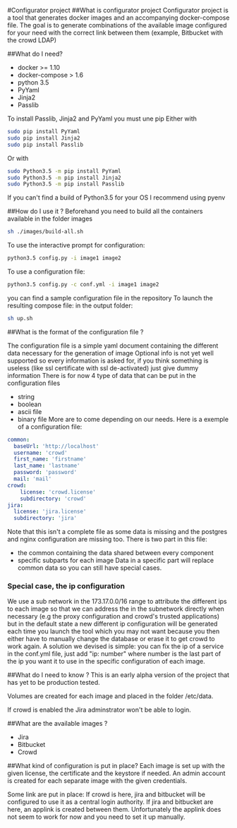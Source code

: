 #Configurator project
##What is configurator project
Configurator project is a tool that generates docker images and an accompanying docker-compose file.
The goal is to generate combinations of the available image configured for your need with the correct link
between them (example, Bitbucket with the crowd LDAP)


##What do I need?
* docker >= 1.10
* docker-compose > 1.6
* python 3.5
* PyYaml
* Jinja2
* Passlib

To install Passlib, Jinja2 and PyYaml you must une pip
Either with
```bash
sudo pip install PyYaml
sudo pip install Jinja2
sudo pip install Passlib
```
Or with
```bash
sudo Python3.5 -m pip install PyYaml
sudo Python3.5 -m pip install Jinja2
sudo Python3.5 -m pip install Passlib
```
If you can't find a build of Python3.5 for your OS I recommend using pyenv

##How do I use it ?
Beforehand you need to build all the containers available in the folder images
```bash
sh ./images/build-all.sh 
```
To use the interactive prompt for configuration:
```bash
python3.5 config.py -i image1 image2
```
To use a configuration file:
```bash
python3.5 config.py -c conf.yml -i image1 image2
```
you can find a sample configuration file in the repository
To launch the resulting compose file:
in the output folder:
```bash
sh up.sh
```

##What is the format of the configuration file ?

The configuration file is a simple yaml document containing the different data necessary for the generation of image
Optional info is not yet well supported so every information is asked for, if you think something is useless (like ssl certificate with ssl de-activated) just give dummy information
There is for now 4 type of data that can be put in the configuration files
 * string
 * boolean
 * ascii file
 * binary file
More are to come depending on our needs.
Here is a exemple of a configuration file:
```yaml
common:
  baseUrl: 'http://localhost'
  username: 'crowd'
  first_name: 'firstname'
  last_name: 'lastname'
  password: 'password'
  mail: 'mail'
crowd:
    license: 'crowd.license'
    subdirectory: 'crowd'
jira:
  license: 'jira.license'
  subdirectory: 'jira'

```
Note that this isn't a complete file as some data is missing and the postgres and nginx configuration are missing too.
There is two part in this file:
* the common containing the data shared between every component
* specific subparts for each image
Data in a specific part will replace common data so you can still have special cases.

### Special case, the ip configuration
We use a sub network in the 173.17.0.0/16 range to attribute the different ips to each image so that we can address the in the subnetwork directly when necessary (e.g the proxy configuration and crowd's trusted applications) but in the default state a new different ip configuration will be generated each time you launch the tool which you may not want because you then either have to manually change the database or erase it to get crowd to work again. A solution we devised is simple: you can fix the ip of a service in 
the conf.yml file, just add "ip: number" where number is the last part of the ip you want it to use in the specific configuration of each image.

##What do I need to know ?
This is an early alpha version of the project that has yet to be production tested.

Volumes are created for each image and placed in the folder /etc/data.

If crowd is enabled the Jira adminstrator won't be able to login.

##What are the available images ?
* Jira
* Bitbucket
* Crowd

##What kind of configuration is put in place?
Each image is set up with the given license, the certificate and the keystore if needed. An admin account is created for each separate image with the given credentials. 

Some link are put in place:
If crowd is here, jira and bitbucket will be configured to use it as a central login authority. 
If jira and bitbucket are here, an applink is created between them. Unfortunately the applink does not seem to work for now and you need to set it up manually. 